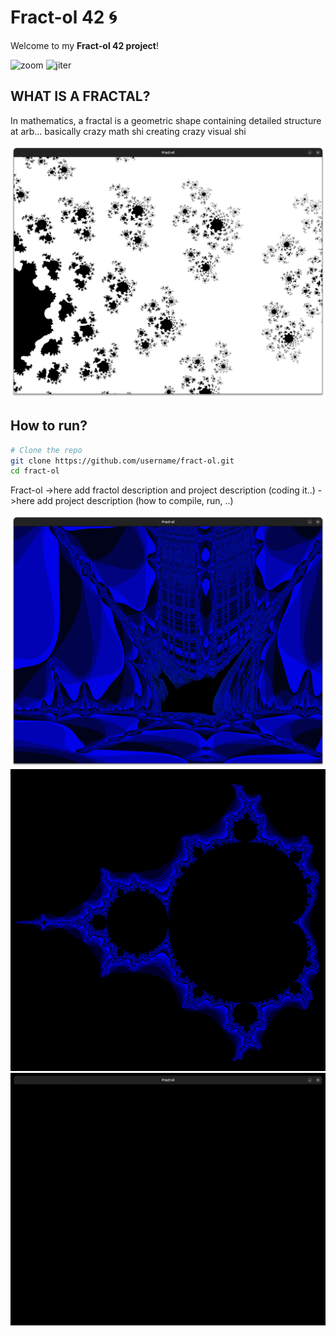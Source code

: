 # Fract-ol 42 🌀
Welcome to my **Fract-ol 42 project**!  

![zoom](assets/zoom.gif)
![jiter](assets/jiter.gif)

## WHAT IS A FRACTAL?
In mathematics, a fractal is a geometric shape containing detailed structure at arb...
basically crazy math shi creating crazy visual shi

![bl](assets/bl1.png)


## How to run?
```bash
# Clone the repo
git clone https://github.com/username/fract-ol.git
cd fract-ol
```
Fract-ol ->here add fractol description and project description (coding it..)
->here add project description (how to compile, run, ..)

![bship](assets/bship.png)
![Mandelbrot2](assets/m2.png)
![univrs](assets/univrs.gif)
